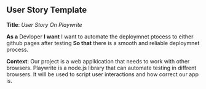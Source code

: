 ## User Story Template

**Title**: *User Story On Playwrite*

**As a** Devloper 
**I want** I want to automate the deploymnet ptocess to either github pages after testing 
**So that** there is a smooth and reliable deploymnet process.

**Context**: Our project is a web applkication that needs to work with other browsers. Playwrite is a node.js library that can automate testing in diffrent browsers. It will be used to script user interactions and how correct our app is. 